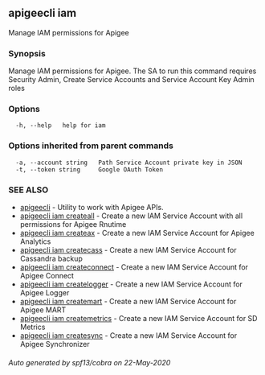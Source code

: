 ## apigeecli iam

Manage IAM permissions for Apigee

### Synopsis

Manage IAM permissions for Apigee. The SA to run this command requires Security Admin, Create Service Accounts and Service Account Key Admin roles

### Options

```
  -h, --help   help for iam
```

### Options inherited from parent commands

```
  -a, --account string   Path Service Account private key in JSON
  -t, --token string     Google OAuth Token
```

### SEE ALSO

* [apigeecli](apigeecli.md)	 - Utility to work with Apigee APIs.
* [apigeecli iam createall](apigeecli_iam_createall.md)	 - Create a new IAM Service Account with all permissions for Apigee Rnutime
* [apigeecli iam createax](apigeecli_iam_createax.md)	 - Create a new IAM Service Account for Apigee Analytics
* [apigeecli iam createcass](apigeecli_iam_createcass.md)	 - Create a new IAM Service Account for Cassandra backup
* [apigeecli iam createconnect](apigeecli_iam_createconnect.md)	 - Create a new IAM Service Account for Apigee Connect
* [apigeecli iam createlogger](apigeecli_iam_createlogger.md)	 - Create a new IAM Service Account for Apigee Logger
* [apigeecli iam createmart](apigeecli_iam_createmart.md)	 - Create a new IAM Service Account for Apigee MART
* [apigeecli iam createmetrics](apigeecli_iam_createmetrics.md)	 - Create a new IAM Service Account for SD Metrics
* [apigeecli iam createsync](apigeecli_iam_createsync.md)	 - Create a new IAM Service Account for Apigee Synchronizer

###### Auto generated by spf13/cobra on 22-May-2020
